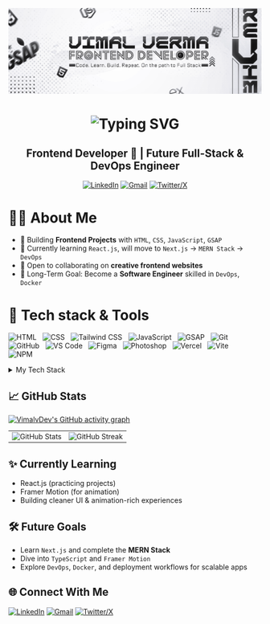 <!-- Banner -->
<p align="center">
  <img src="IMGs/GITHUB-BANNER.png" alt="GitHub Banner" />
</p>

<!-- Typing header -->
<h1 align="center">
  <img src="https://readme-typing-svg.demolab.com?font=Fira+Code&weight=600&size=30&pause=500&color=e5e5e5&width=340&height=45&lines=Hi,+I'm+Vimal+Verma" alt="Typing SVG" />
</h1>

<h2 align="center">Frontend Developer 🎨 | Future Full-Stack & DevOps Engineer</h2>

<!-- Socials -->
<p align="center">
  <a href="https://www.linkedin.com/in/vimalvermadev/" target="_blank"><img src="https://skillicons.dev/icons?i=linkedin" alt="LinkedIn" /></a>
  <a href="mailto:vimalverma8287@gmail.com" target="_blank"><img src="https://skillicons.dev/icons?i=gmail" alt="Gmail" /></a>
  <a href="https://x.com/VimalvDeveloper" target="_blank"><img src="https://skillicons.dev/icons?i=twitter" alt="Twitter/X" /></a>
</p>


# 👨‍💻 About Me  

- 🎯 Building **Frontend Projects** with `HTML`, `CSS`, `JavaScript`, `GSAP`
- 🌱 Currently learning `React.js`, will move to `Next.js` → `MERN Stack` → `DevOps`
- 🤝 Open to collaborating on **creative frontend websites**
- 🧠 Long-Term Goal: Become a **Software Engineer** skilled in `DevOps`, `Docker`

<h1>🚀 Tech stack & Tools</h1>

<p align="left">
  <img src="https://skillicons.dev/icons?i=html" alt="HTML" style="margin-right: 8px;" />
  <img src="https://skillicons.dev/icons?i=css" alt="CSS" style="margin-right: 8px;" />
  <img src="https://skillicons.dev/icons?i=tailwind" alt="Tailwind CSS" style="margin-right: 8px;" />
  <img src="https://skillicons.dev/icons?i=js" alt="JavaScript" style="margin-right: 8px;" />
  <img src="https://skills.syvixor.com/api/icons?i=gsap" alt="GSAP" style="margin-right: 8px;" />
  <img src="https://skillicons.dev/icons?i=git" alt="Git" style="margin-right: 8px;" />
  <img src="https://skillicons.dev/icons?i=github" alt="GitHub" style="margin-right: 8px;" />
  <img src="https://skillicons.dev/icons?i=vscode" alt="VS Code" style="margin-right: 8px;" />
  <img src="https://skillicons.dev/icons?i=figma" alt="Figma" style="margin-right: 8px;" />
  <img src="https://skills.syvixor.com/api/icons?i=adobephotoshop" alt="Photoshop" style="margin-right: 8px;" />
  <img src="https://skillicons.dev/icons?i=vercel" alt="Vercel" style="margin-right: 8px;" />
  <img src="https://skillicons.dev/icons?i=vite" alt="Vite" style="margin-right: 8px;" />
  <img src="https://skillicons.dev/icons?i=npm" alt="NPM" style="margin-right: 8px;" />
    
</p>


<details>
  <summary>My Tech Stack</summary>

  ### 🖥️ Languages
  - HTML, CSS, JavaScript

  ### ⚛️ Frameworks & Libraries
  - Tailwind CSS
  - GSAP, Lenis

  ### 🛠️ Tools
  - Git & GitHub
  - VS Code
  - Figma, Photoshop
  - Vercel, Vite, NPM
</details>


## 📈 GitHub Stats

[![VimalvDev's GitHub activity graph](https://github-readme-activity-graph.vercel.app/graph?username=VimalvDev&bg_color=00000000&color=cccccc&line=ffffff&point=1e90ff&title_color=ffffff&hide_border=true)](https://github.com/Ashutosh00710/github-readme-activity-graph)

<table>
  <tr>
    <td>
      <img src="https://github-readme-stats.vercel.app/api?username=VimalvDev&show_icons=true&title_color=ffffff&text_color=cccccc&icon_color=ffffff&bg_color=00000000&border_color=00000000&hide_border=true" alt="GitHub Stats" />
    </td>
    <td>
      <img src="https://streak-stats.demolab.com/?user=VimalvDev&background=00000000&hide_border=true&ring=ffffff&fire=ffffff&currStreakNum=ffffff&currStreakLabel=cccccc&sideLabels=cccccc&sideNums=cccccc&dates=cccccc" alt="GitHub Streak" />
    </td>
  </tr>
</table>

## ✨ Currently Learning

- React.js (practicing projects)
- Framer Motion (for animation)
- Building cleaner UI & animation-rich experiences

## 🛠️ Future Goals
- Learn `Next.js` and complete the **MERN Stack**
- Dive into `TypeScript` and `Framer Motion`
- Explore `DevOps`, `Docker`, and deployment workflows for scalable apps

## 🌐 Connect With Me
<p align="left">
  <a href="https://www.linkedin.com/in/vimalvermadev/" target="_blank"><img src="https://skillicons.dev/icons?i=linkedin" alt="LinkedIn" /></a>
  <a href="mailto:vimalverma8287@gmail.com" target="_blank"><img src="https://skillicons.dev/icons?i=gmail" alt="Gmail" /></a>
  <a href="https://x.com/VimalvDeveloper" target="_blank"><img src="https://skillicons.dev/icons?i=twitter" alt="Twitter/X" /></a>
</p>
